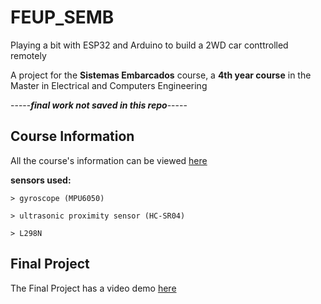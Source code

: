 # FEUP_SEMB

Playing a bit with ESP32 and Arduino to build a 2WD car conttrolled remotely

A project for the **Sistemas Embarcados** course, a **4th year course** in the Master in Electrical and Computers Engineering


-----***final work not saved in this repo***-----


## Course Information

All the course's information can be viewed [here](https://sigarra.up.pt/feup/pt/UCURR_GERAL.FICHA_UC_VIEW?pv_ocorrencia_id=420321)


**sensors used:**
```
> gyroscope (MPU6050)

> ultrasonic proximity sensor (HC-SR04)

> L298N 
```
## Final Project
The Final Project has a video demo [here](https://www.youtube.com/watch?v=19NFRes8ItE)

